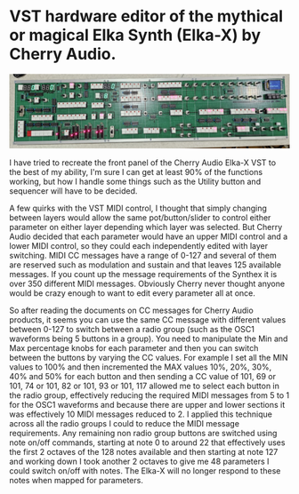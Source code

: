 # VST hardware editor of the mythical or magical Elka Synth (Elka-X) by Cherry Audio. 

![Synth](photos/synth.jpg)

I have tried to recreate the front panel of the Cherry Audio Elka-X VST to the best of my ability, I'm sure I can get at least 90% of the functions working, but how I handle some things such as the Utility button and sequencer will have to be decided.

A few quirks with the VST MIDI control, I thought that simply changing between layers would allow the same pot/button/slider to control either parameter on either layer depending which layer was selected. But Cherry Audio decided that each parameter would have an upper MIDI control and a lower MIDI control, so they could each independently edited with layer switching. MIDI CC messages have a range of 0-127 and several of them are reserved such as modulation and sustain and that leaves 125 available messages. If you count up the message requirements of the Synthex it is over 350 different MIDI messages. Obviously Cherry never thought anyone would be crazy enough to want to edit every parameter all at once.

So after reading the documents on CC messages for Cherry Audio products, it seems you can use the same CC message with different values between 0-127 to switch between a radio group (such as the OSC1 waveforms being 5 buttons in a group). You need to manipulate the Min and Max percentage knobs for each parameter and then you can switch between the buttons by varying the CC values. For example I set all the MIN values to 100% and then incremented the MAX values 10%, 20%, 30%, 40% and 50% for each button and then sending a CC value of 101, 69 or 101, 74 or 101, 82 or 101, 93 or 101, 117 allowed me to select each button in the radio group, effectively reducing the required MIDI messages from 5 to 1 for the OSC1 waveforms and because there are upper and lower sections it was effectively 10 MIDI messages reduced to 2. I applied this technique across all the radio groups I could to reduce the MIDI message requirements. Any remaining non radio group buttons are switched using note on/off commands, starting at note 0 to around 22 that effectively uses the first 2 octaves of the 128 notes available and then starting at note 127 and working down I took another 2 octaves to give me 48 parameters I could switch on/off with notes. The Elka-X will no longer respond to these notes when mapped for parameters. 
